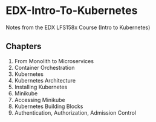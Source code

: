 # EDX-Intro-To-Kubernetes
Notes from the EDX LFS158x Course (Intro to Kubernetes)

## Chapters

1. From Monolith to Microservices
2. Container Orchestration
3. Kubernetes
4. Kubernetes Architecture
5. Installing Kubernetes
6. Minikube
7. Accessing Minikube
8. Kubernetes Building Blocks
9. Authentication, Authorization, Admission Control